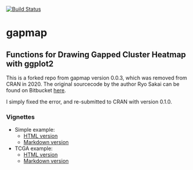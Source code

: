 [![Build Status](https://travis-ci.com/evanbiederstedt/gapmap.svg?branch=master)](https://travis-ci.com/github/evanbiederstedt/gapmap)

# gapmap

## Functions for Drawing Gapped Cluster Heatmap with ggplot2

This is a forked repo from gapmap version 0.0.3, which was removed from CRAN in 2020. The original sourcecode by the author Ryo Sakai can be found on Bitbucket [here](https://bitbucket.org/vda-lab/gapmap). 

I simply fixed the error, and re-submitted to CRAN with version 0.1.0.

### Vignettes

* Simple example:
    * [HTML version](https://htmlpreview.github.io/?https://raw.githubusercontent.com/evanbiederstedt/gapmap/blob/main/doc/simple_example.html)
    * [Markdown version](https://github.com/evanbiederstedt/gapmap/blob/main/vignettes/simple_example.md)
* TCGA example:
    * [HTML version](https://htmlpreview.github.io/?https://raw.githubusercontent.com/evanbiederstedt/gapmap/blob/main/doc/tcga_example.html)
    * [Markdown version](https://github.com/evanbiederstedt/gapmap/blob/main/vignettes/tcga_example.md)